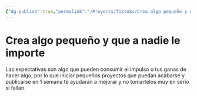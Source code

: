 ```yaml
---
{"dg-publish":true,"permalink":"/Proyects/Tiktoks/Crea algo pequeño y que a nadie le importe/","updated":"2023-11-20T19:39:26.455-05:00"}
---
```



# Crea algo pequeño y que a nadie le importe

Las expectativas son algo que pueden consumir el impulso o tus ganas de hacer algo, por lo que iniciar pequeños proyectos que puedan acabarse y publicarse en 1 semana te ayudarán a mejorar y no tomartelos muy en serio si fallan.